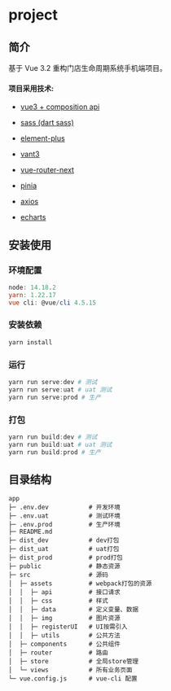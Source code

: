 # project

## 简介

基于 Vue 3.2 重构门店生命周期系统手机端项目。

#### 项目采用技术:

- [vue3 + composition api](https://staging-cn.vuejs.org/guide/introduction.html)
- [sass (dart sass)](https://www.sass.hk/docs/)

- [element-plus](https://element-plus.gitee.io/zh-CN/component/button.html)
- [vant3](https://vant-contrib.gitee.io/vant/#/zh-CN)
- [vue-router-next](https://router.vuejs.org/installation.html)
- [pinia](https://pinia.vuejs.org/introduction.html)
- [axios](https://www.axios-http.cn/docs/intro)
- [echarts](https://echarts.apache.org/zh/index.html)

## 安装使用

### 环境配置

```powershell
node: 14.18.2
yarn: 1.22.17
vue cli: @vue/cli 4.5.15
```

### 安装依赖

```powershell
yarn install
```

### 运行

```powershell
yarn run serve:dev # 测试
yarn run serve:uat # uat 测试
yarn run serve:prod # 生产
```

### 打包

```powershell
yarn run build:dev # 测试
yarn run build:uat # uat 测试
yarn run build:prod # 生产
```

## 目录结构

```
app
├─ .env.dev           # 开发环境
├─ .env.uat           # 测试环境
├─ .env.prod          # 生产环境
├─ README.md          
├─ dist_dev           # dev打包
├─ dist_uat           # uat打包
├─ dist_prod          # prod打包
├─ public             # 静态资源
├─ src                # 源码
│  ├─ assets          # webpack打包的资源
│  │  ├─ api          # 接口请求
│  │  ├─ css          # 样式
│  │  ├─ data         # 定义变量、数据
│  │  ├─ img          # 图片资源
│  │  ├─ registerUI   # UI按需引入
│  │  ├─ utils        # 公共方法
│  ├─ components      # 公共组件
│  ├─ router          # 路由
│  ├─ store           # 全局store管理
│  └─ views           # 所有业务页面
└─ vue.config.js      # vue-cli 配置
```

